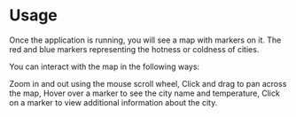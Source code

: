 # Usage
Once the application is running, you will see a map with markers on it. The red and blue markers representing the hotness or coldness of cities.

You can interact with the map in the following ways:

Zoom in and out using the mouse scroll wheel, Click and drag to pan across the map, Hover over a marker to see the city name and temperature, Click on a marker to view additional information about the city.
